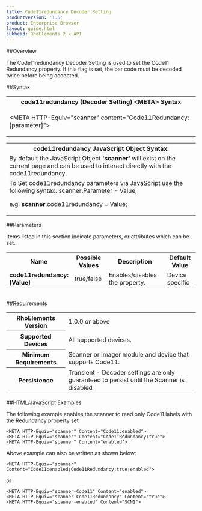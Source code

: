 ```yaml
---
title: Code11redundancy Decoder Setting
productversion: '1.6'
product: Enterprise Browser
layout: guide.html
subhead: RhoElements 2.x API
---
```


##Overview

The Code11redundancy Decoder Setting is used to set the Code11 Redundancy property. If this flag is set, the bar code must be decoded twice before being accepted.

##Syntax

<table class="re-table"><tr><th class="tableHeading">code11redundancy (Decoder Setting) &lt;META&gt; Syntax
</th></tr><tr><td class="clsSyntaxCells clsOddRow"><p>&lt;META HTTP-Equiv="scanner" content="Code11Redundancy:[parameter]"&gt;</p></td></tr></table>
<table class="re-table"><tr><th class="tableHeading">code11redundancy JavaScript Object Syntax:</th></tr><tr><td class="clsSyntaxCells clsOddRow">
By default the JavaScript Object <b>'scanner'</b> will exist on the current page and can be used to interact directly with the code11redundancy.
</td></tr><tr><td class="clsSyntaxCells clsEvenRow">
To Set code11redundancy parameters via JavaScript use the following syntax: scanner.Parameter = Value;
<P />e.g. <b>scanner</b>.code11redundancy = Value;
</td></tr></table>


##Parameters


Items listed in this section indicate parameters, or attributes which can be set.
<table class="re-table"><col width="20%" /><col width="20%" /><col width="38%" /><col width="22%" /><tr><th class="tableHeading">Name</th><th class="tableHeading">Possible Values</th><th class="tableHeading">Description</th><th class="tableHeading">Default Value</th></tr><tr><td class="clsSyntaxCells clsOddRow"><b>code11redundancy:[Value]
</b></td><td class="clsSyntaxCells clsOddRow">true/false</td><td class="clsSyntaxCells clsOddRow">Enables/disables the property.</td><td class="clsSyntaxCells clsOddRow">Device specific</td></tr></table>
<table class="re-table"><col width="78%" /><col width="8%" /><col width="1%" /><col width="5%" /><col width="1%" /><col width="5%" /><col width="2%" /></table>





##Requirements

<table class="re-table"><tr><th class="tableHeading">RhoElements Version</th><td class="clsSyntaxCell clsEvenRow">1.0.0 or above
</td></tr><tr><th class="tableHeading">Supported Devices</th><td class="clsSyntaxCell clsOddRow">All supported devices.</td></tr><tr><th class="tableHeading">Minimum Requirements</th><td class="clsSyntaxCell clsOddRow">Scanner or Imager module and device that supports Code11.</td></tr><tr><th class="tableHeading">Persistence</th><td class="clsSyntaxCell clsEvenRow">Transient - Decoder settings are only guaranteed to persist until the Scanner is disabled</td></tr></table>


##HTML/JavaScript Examples

The following example enables the scanner to read only Code11 labels with the Redundancy property set

	<META HTTP-Equiv="scanner" Content="Code11:enabled">
	<META HTTP-Equiv="scanner" Content="Code11Redundancy:true">
	<META HTTP-Equiv="scanner" Content="enabled">
	
Above example can also be written as shown below:

	<META HTTP-Equiv="scanner" Content="Code11:enabled;Code11Redundancy:true;enabled">
	
or

	<META HTTP-Equiv="scanner-Code11" Content="enabled">
	<META HTTP-Equiv="scanner-Code11Redundancy" Content="true">
	<META HTTP-Equiv="scanner-enabled" Content="SCN1">
	





